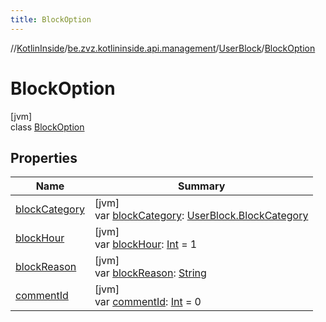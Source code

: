 ```yaml
---
title: BlockOption
---
```

//[KotlinInside](../../../../index.html)/[be.zvz.kotlininside.api.management](../../index.html)/[UserBlock](../index.html)/[BlockOption](index.html)



# BlockOption



[jvm]\
class [BlockOption](index.html)



## Properties


| Name | Summary |
|---|---|
| [blockCategory](block-category.html) | [jvm]<br>var [blockCategory](block-category.html): [UserBlock.BlockCategory](../-block-category/index.html) |
| [blockHour](block-hour.html) | [jvm]<br>var [blockHour](block-hour.html): [Int](https://kotlinlang.org/api/latest/jvm/stdlib/kotlin/-int/index.html) = 1 |
| [blockReason](block-reason.html) | [jvm]<br>var [blockReason](block-reason.html): [String](https://kotlinlang.org/api/latest/jvm/stdlib/kotlin/-string/index.html) |
| [commentId](comment-id.html) | [jvm]<br>var [commentId](comment-id.html): [Int](https://kotlinlang.org/api/latest/jvm/stdlib/kotlin/-int/index.html) = 0 |

